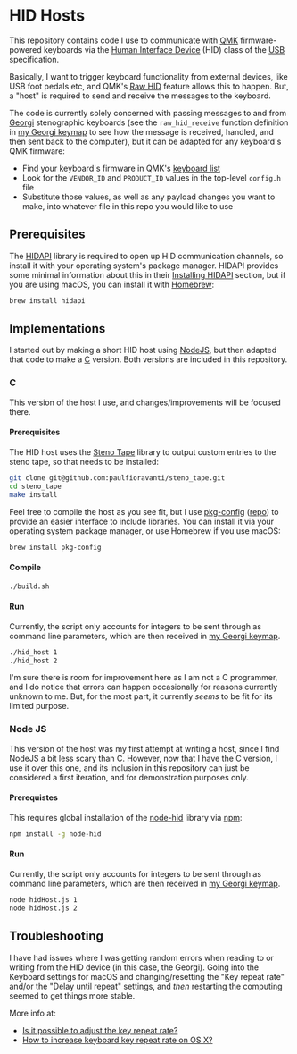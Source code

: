 # HID Hosts

This repository contains code I use to communicate with [QMK][] firmware-powered
keyboards via the [Human Interface Device][] (HID) class of the [USB][]
specification.

Basically, I want to trigger keyboard functionality from external devices, like
USB foot pedals etc, and QMK's [Raw HID][] feature allows this to happen. But, a
"host" is required to send and receive the messages to the keyboard.

The code is currently solely concerned with passing messages to and from
[Georgi][] stenographic keyboards (see the `raw_hid_receive` function definition
in [my Georgi keymap][] to see how the message is received, handled, and then
sent back to the computer), but it can be adapted for any keyboard's QMK
firmware:

- Find your keyboard's firmware in QMK's [keyboard list][]
- Look for the `VENDOR_ID` and `PRODUCT_ID` values in the top-level `config.h`
  file
- Substitute those values, as well as any payload changes you want to make, into
  whatever file in this repo you would like to use

## Prerequisites

The [HIDAPI][] library is required to open up HID communication channels, so
install it with your operating system's package manager. HIDAPI provides some
minimal information about this in their [Installing HIDAPI][] section, but if
you are using macOS, you can install it with [Homebrew][]:

```sh
brew install hidapi
```

## Implementations

I started out by making a short HID host using [NodeJS][], but then adapted that
code to make a [C][] version. Both versions are included in this repository.

### C

This version of the host I use, and changes/improvements will be focused there.

#### Prerequisites

The HID host uses the [Steno Tape][] library to output custom entries to the
steno tape, so that needs to be installed:

```sh
git clone git@github.com:paulfioravanti/steno_tape.git
cd steno_tape
make install
```

Feel free to compile the host as you see fit, but I use [pkg-config][]
([repo][pkg-config repo]) to provide an easier interface to include libraries.
You can install it via your operating system package manager, or use Homebrew if
you use macOS:

```sh
brew install pkg-config
```

#### Compile

```sh
./build.sh
```

#### Run

Currently, the script only accounts for integers to be sent through as command
line parameters, which are then received in [my Georgi keymap][].

```sh
./hid_host 1
./hid_host 2
```

I'm sure there is room for improvement here as I am not a C programmer, and I do
notice that errors can happen occasionally for reasons currently unknown to me.
But, for the most part, it currently _seems_ to be fit for its limited purpose.

### Node JS

This version of the host was my first attempt at writing a host, since I find
NodeJS a bit less scary than C. However, now that I have the C version, I use it
over this one, and its inclusion in this repository can just be considered a
first iteration, and for demonstration purposes only.

#### Prerequistes

This requires global installation of the [node-hid][] library via [npm][]:

```sh
npm install -g node-hid
```

#### Run

Currently, the script only accounts for integers to be sent through as command
line parameters, which are then received in [my Georgi keymap][].

```sh
node hidHost.js 1
node hidHost.js 2
```

## Troubleshooting

I have had issues where I was getting random errors when reading to or writing
from the HID device (in this case, the Georgi). Going into the Keyboard
settings for macOS and changing/resetting the "Key repeat rate" and/or the
"Delay until repeat" settings, and _then_ restarting the computing seemed to get
things more stable.

More info at:

- [Is it possible to adjust the key repeat rate?][]
- [How to increase keyboard key repeat rate on OS X?][]

[C]: https://en.wikipedia.org/wiki/C_(programming_language)
[Georgi]: https://www.gboards.ca/product/georgi
[HIDAPI]: https://github.com/libusb/hidapi
[Homebrew]: https://brew.sh/
[How to increase keyboard key repeat rate on OS X?]: https://apple.stackexchange.com/questions/10467/how-to-increase-keyboard-key-repeat-rate-on-os-x
[Human Interface Device]: https://en.wikipedia.org/wiki/USB_human_interface_device_class
[Installing HIDAPI]: https://github.com/libusb/hidapi#installing-hidapi
[Is it possible to adjust the key repeat rate?]: https://karabiner-elements.pqrs.org/docs/help/how-to/key-repeat/
[keyboard list]: https://github.com/qmk/qmk_firmware/tree/master/keyboards
[my Georgi keymap]: https://github.com/paulfioravanti/qmk_keymaps/blob/master/keyboards/gboards/georgi/keymaps/paulfioravanti/keymap.c
[node-hid]: https://github.com/node-hid/node-hid
[NodeJS]: https://nodejs.org/en/
[npm]: https://www.npmjs.com/
[pkg-config]: https://en.wikipedia.org/wiki/Pkg-config
[pkg-config repo]: https://gitlab.freedesktop.org/pkg-config/pkg-config
[QMK]: https://qmk.fm/
[Raw HID]: https://docs.qmk.fm/#/feature_rawhid
[Steno Tape]: https://github.com/paulfioravanti/steno_tape
[USB]: https://en.wikipedia.org/wiki/USB
